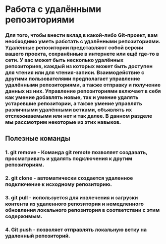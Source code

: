  # Работа с удалёнными репозиториями 

 ### Для того, чтобы внести вклад в какой-либо Git-проект, вам необходимо уметь работать с удалёнными репозиториями. Удалённые репозитории представляют собой версии вашего проекта, сохранённые в интернете или ещё где-то в сети. У вас может быть несколько удалённых репозиториев, каждый из которых может быть доступен для чтения или для чтения-записи. Взаимодействие с другими пользователями предполагает управление удалёнными репозиториями, а также отправку и получение данных из них. Управление репозиториями включает в себя как умение добавлять новые, так и умение удалять устаревшие репозитории, а также умение управлять различными удалёнными ветками, объявлять их отслеживаемыми или нет и так далее. В данном разделе мы рассмотрим некоторые из этих навыков.

 ## Полезные команды 

 ### 1. git remove - Команда git remote позволяет создавать, просматривать и удалять подключения к другим репозиториям.
 ### 2. git clone - автоматически создается удаленное подключение к исходному репозиторию.
 ### 3. git pull - используется для извлечения и загрузки контента из удаленного репозитория и немедленного обновления локального репозитория в соответствии с этим содержимым.
 ### 4.  Git push - позволяет отправлять локальную ветку на удаленный репозиторий.
